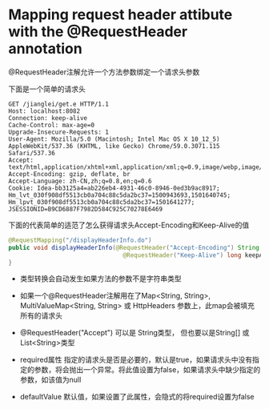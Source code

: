 # Mapping request header attibute with the @RequestHeader annotation 

@RequestHeader注解允许一个方法参数绑定一个请求头参数

下面是一个简单的请求头

```
GET /jianglei/get.e HTTP/1.1
Host: localhost:8082
Connection: keep-alive
Cache-Control: max-age=0
Upgrade-Insecure-Requests: 1
User-Agent: Mozilla/5.0 (Macintosh; Intel Mac OS X 10_12_5) AppleWebKit/537.36 (KHTML, like Gecko) Chrome/59.0.3071.115 Safari/537.36
Accept: text/html,application/xhtml+xml,application/xml;q=0.9,image/webp,image/apng,*/*;q=0.8
Accept-Encoding: gzip, deflate, br
Accept-Language: zh-CN,zh;q=0.8,en;q=0.6
Cookie: Idea-bb3125a4=ab226eb4-4931-46c0-8946-0ed3b9ac8917; Hm_lvt_030f908df5513cb0a704c88c5da2bc37=1500943693,1501640745; Hm_lpvt_030f908df5513cb0a704c88c5da2bc37=1501641277; JSESSIONID=B9CD6887F7982D584C925C70278E6469
```

下面的代表简单的适范了怎么获得请求头Accept-Encoding和Keep-Alive的值

```java
@RequestMapping("/displayHeaderInfo.do")
public void displayHeaderInfo(@RequestHeader("Accept-Encoding") String encoding,
                                @RequestHeader("Keep-Alive") long keepAlive){
}
```

* 类型转换会自动发生如果方法的参数不是字符串类型



* 如果一个@RequestHeader注解用在了Map&lt;String, String&gt;, MultiValueMap&lt;String, String&gt; 或 HttpHeaders 参数上，此map会被填充所有的请求头

* @RequestHeader\("Accept"\) 可以是 String类型， 但也要以是String\[\] 或 List&lt;String&gt;类型



* required属性 指定的请求头是否是必要的，默认是true，如果请求头中没有指定的参数，将会抛出一个异常。将此值设置为false，如果请求头中缺少指定的参数，如该值为null



* defaultValue 默认值，如果设置了此属性，会隐式的将required设置为false



